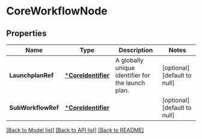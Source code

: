 # CoreWorkflowNode

## Properties
Name | Type | Description | Notes
------------ | ------------- | ------------- | -------------
**LaunchplanRef** | [***CoreIdentifier**](coreIdentifier.md) | A globally unique identifier for the launch plan. | [optional] [default to null]
**SubWorkflowRef** | [***CoreIdentifier**](coreIdentifier.md) |  | [optional] [default to null]

[[Back to Model list]](../README.md#documentation-for-models) [[Back to API list]](../README.md#documentation-for-api-endpoints) [[Back to README]](../README.md)


